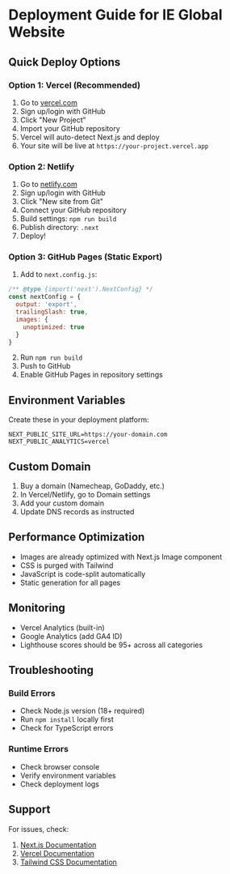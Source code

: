 # Deployment Guide for IE Global Website

## Quick Deploy Options

### Option 1: Vercel (Recommended)
1. Go to [vercel.com](https://vercel.com)
2. Sign up/login with GitHub
3. Click "New Project"
4. Import your GitHub repository
5. Vercel will auto-detect Next.js and deploy
6. Your site will be live at `https://your-project.vercel.app`

### Option 2: Netlify
1. Go to [netlify.com](https://netlify.com)
2. Sign up/login with GitHub
3. Click "New site from Git"
4. Connect your GitHub repository
5. Build settings: `npm run build`
6. Publish directory: `.next`
7. Deploy!

### Option 3: GitHub Pages (Static Export)
1. Add to `next.config.js`:
```js
/** @type {import('next').NextConfig} */
const nextConfig = {
  output: 'export',
  trailingSlash: true,
  images: {
    unoptimized: true
  }
}
```
2. Run `npm run build`
3. Push to GitHub
4. Enable GitHub Pages in repository settings

## Environment Variables

Create these in your deployment platform:

```env
NEXT_PUBLIC_SITE_URL=https://your-domain.com
NEXT_PUBLIC_ANALYTICS=vercel
```

## Custom Domain

1. Buy a domain (Namecheap, GoDaddy, etc.)
2. In Vercel/Netlify, go to Domain settings
3. Add your custom domain
4. Update DNS records as instructed

## Performance Optimization

- Images are already optimized with Next.js Image component
- CSS is purged with Tailwind
- JavaScript is code-split automatically
- Static generation for all pages

## Monitoring

- Vercel Analytics (built-in)
- Google Analytics (add GA4 ID)
- Lighthouse scores should be 95+ across all categories

## Troubleshooting

### Build Errors
- Check Node.js version (18+ required)
- Run `npm install` locally first
- Check for TypeScript errors

### Runtime Errors
- Check browser console
- Verify environment variables
- Check deployment logs

## Support

For issues, check:
1. [Next.js Documentation](https://nextjs.org/docs)
2. [Vercel Documentation](https://vercel.com/docs)
3. [Tailwind CSS Documentation](https://tailwindcss.com/docs)
